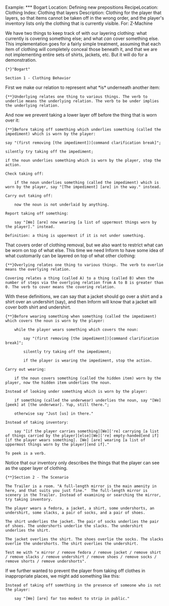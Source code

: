 Example: *** Bogart
Location: Defining new prepositions
RecipeLocation: Clothing
Index: Clothing that layers
Description: Clothing for the player that layers, so that items cannot be taken off in the wrong order, and the player's inventory lists only the clothing that is currently visible.
For: Z-Machine

  
We have two things to keep track of with our layering clothing: what currently is covering something else; and what *can* cover something else. This implementation goes for a fairly simple treatment, assuming that each item of clothing will completely conceal those beneath it, and that we are not implementing entire sets of shirts, jackets, etc. But it will do for a demonstration.

  

``` inform7
{*}"Bogart"

Section 1 - Clothing Behavior
```

  
First we make our relation to represent what \*is\* underneath another item:

  

``` inform7
{**}Underlying relates one thing to various things. The verb to underlie means the underlying relation. The verb to be under implies the underlying relation.
```

  
And now we prevent taking a lower layer off before the thing that is worn over it:

  

``` inform7
{**}Before taking off something which underlies something (called the impediment) which is worn by the player:

say "(first removing [the impediment])[command clarification break]";

silently try taking off the impediment;

if the noun underlies something which is worn by the player, stop the action.

Check taking off:

	if the noun underlies something (called the impediment) which is worn by the player, say "[The impediment] [are] in the way." instead.

Carry out taking off:

	now the noun is not underlaid by anything.

Report taking off something:

	say "[We] [are] now wearing [a list of uppermost things worn by the player]." instead.

Definition: a thing is uppermost if it is not under something.
```

  
That covers order of clothing removal, but we also want to restrict what can be worn on top of what else. This time we need Inform to have some idea of what customarily can be layered on top of what other clothing:

  

``` inform7
{**}Overlying relates one thing to various things. The verb to overlie means the overlying relation.

Covering relates a thing (called A) to a thing (called B) when the number of steps via the overlying relation from A to B is greater than 0. The verb to cover means the covering relation.
```

  
With these definitions, we can say that a jacket should go over a shirt and a shirt over an undershirt (say), and then Inform will know that a jacket will cover both shirt and undershirt.

  

``` inform7
{**}Before wearing something when something (called the impediment) which covers the noun is worn by the player:

	while the player wears something which covers the noun:

		say "(first removing [the impediment])[command clarification break]";

		silently try taking off the impediment;

		if the player is wearing the impediment, stop the action.

Carry out wearing:

	if the noun covers something (called the hidden item) worn by the player, now the hidden item underlies the noun.

Instead of looking under something which is worn by the player:

	if something (called the underwear) underlies the noun, say "[We] [peek] at [the underwear]. Yup, still there.";

	otherwise say "Just [us] in there."

Instead of taking inventory:

	say "[if the player carries something][We]['re] carrying [a list of things carried by the player][else][We]['re] empty-handed[end if][if the player wears something]. [We] [are] wearing [a list of uppermost things worn by the player][end if]."

To peek is a verb.
```

  
Notice that our inventory only describes the things that the player can see as the upper layer of clothing.

  

``` inform7
{**}Section 2 - The Scenario

The Trailer is a room. "A full-length mirror is the main amenity in here, and that suits you just fine."  The full-length mirror is scenery in the Trailer. Instead of examining or searching the mirror, try taking inventory.

The player wears a fedora, a jacket, a shirt, some undershorts, an undershirt, some slacks, a pair of socks, and a pair of shoes.

The shirt underlies the jacket. The pair of socks underlies the pair of shoes. The undershorts underlie the slacks. The undershirt underlies the shirt.

The jacket overlies the shirt. The shoes overlie the socks. The slacks overlie the undershorts. The shirt overlies the undershirt.

Test me with "x mirror / remove fedora / remove jacket / remove shirt / remove slacks / remove undershirt / remove shoes / remove socks / remove shorts / remove undershorts".
```

  
If we further wanted to prevent the player from taking off clothes in inappropriate places, we might add something like this:

  

``` inform7
Instead of taking off something in the presence of someone who is not the player:

	say "[We] [are] far too modest to strip in public."
```

